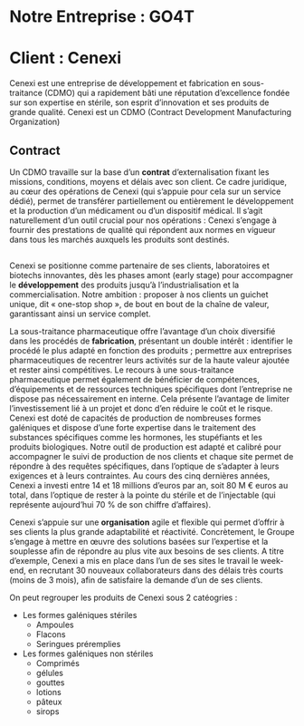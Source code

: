 # Notre Entreprise : GO4T


# Client : Cenexi
Cenexi est une entreprise de développement et fabrication en sous-traitance (CDMO) qui a rapidement bâti une réputation d’excellence fondée sur son expertise en stérile, son esprit d’innovation et ses produits de grande qualité.
Cenexi est un CDMO (Contract Development Manufacturing Organization)

## Contract
Un CDMO travaille sur la base d’un **contrat** d’externalisation fixant les missions, conditions, moyens et délais avec son client. Ce cadre juridique, au cœur des opérations de Cenexi (qui s’appuie pour cela sur un service dédié), permet de transférer partiellement ou entièrement le développement et la production d’un médicament ou d’un dispositif médical. Il s’agit naturellement d’un outil crucial pour nos opérations : Cenexi s’engage à fournir des prestations de qualité qui répondent aux normes en vigueur dans tous les marchés auxquels les produits sont destinés.

##
Cenexi se positionne comme partenaire de ses clients, laboratoires et biotechs innovantes, dès les phases amont (early stage) pour accompagner le **développement** des produits jusqu’à l’industrialisation et la commercialisation. Notre ambition : proposer à nos clients un guichet unique, dit « one-stop shop », de bout en bout de la chaîne de valeur, garantissant ainsi un service complet.

La sous-traitance pharmaceutique offre l’avantage d’un choix diversifié dans les procédés de **fabrication**, présentant un double intérêt : identifier le procédé le plus adapté en fonction des produits ; permettre aux entreprises pharmaceutiques de recentrer leurs activités sur de la haute valeur ajoutée et rester ainsi compétitives. Le recours à une sous-traitance pharmaceutique permet également de bénéficier de compétences, d’équipements et de ressources techniques spécifiques dont l’entreprise ne dispose pas nécessairement en interne. Cela présente l’avantage de limiter l’investissement lié à un projet et donc d’en réduire le coût et le risque. Cenexi est doté de capacités de production de nombreuses formes galéniques et dispose d’une forte expertise dans le traitement des substances spécifiques comme les hormones, les stupéfiants et les produits biologiques. Notre outil de production est adapté et calibré pour accompagner le suivi de production de nos clients et chaque site permet de répondre à des requêtes spécifiques, dans l’optique de s’adapter à leurs exigences et à leurs contraintes. Au cours des cinq dernières années, Cenexi a investi entre 14 et 18 millions d’euros par an, soit 80 M € euros au total, dans l’optique de rester à la pointe du stérile et de l’injectable (qui représente aujourd’hui 70 % de son chiffre d’affaires).

Cenexi s’appuie sur une **organisation** agile et flexible qui permet d’offrir à ses clients la plus grande adaptabilité et réactivité. Concrètement, le Groupe s’engage à mettre en œuvre des solutions basées sur l’expertise et la souplesse afin de répondre au plus vite aux besoins de ses clients. A titre d’exemple, Cenexi a mis en place dans l’un de ses sites le travail le week-end, en recrutant 30 nouveaux collaborateurs dans des délais très courts (moins de 3 mois), afin de satisfaire la demande d’un de ses clients.

On peut regrouper les produits de Cenexi sous 2 catéogries :
- Les formes galéniques stériles 
	- Ampoules
	- Flacons
	- Seringues préremplies
- Les formes galéniques non stériles
	- Comprimés
	- gélules
	- gouttes
	- lotions
	- pâteux
	- sirops